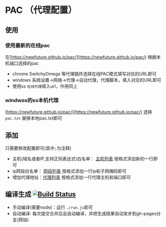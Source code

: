 # PAC （代理配置）

## 使用

### 使用最新的在线pac
在[https://newfuture.github.io/pac/](https://newfuture.github.io/pac/) 根据本机端口选择的pac

* chrome SwitchyOmega 等代理插件选择在线PAC模式填写对应的URL即可
* windows 系统设置->网络->代理->自动代理，代理脚本，填入对应的URL即可
* 使用ss `在线代理`填入url，作用同上

### windwos的ss本机代理

[https://newfuture.github.io/pac/](https://newfuture.github.io/pac/) 选择 `pac.txt` 替换本地pac.txt即可


## 添加

只需要修改配置即可(其中`;`为注释)

* 主机(域名或者IP,支持正则表达式)白名单： [主机列表](nku/host.txt) 按格式添加新的一行即可
* ip网段白名单： [网段列表](nku/net.txt) 按格式添加一行ip和子网掩码即可
* 增加代理地址：[代理列表](nku/proxy.txt) 按格式添加一行代理主机和端口即可

## 编译生成 [![Build Status](https://travis-ci.org/NewFuture/pac.svg?branch=master)](https://travis-ci.org/NewFuture/pac)

* 手动编译(需要node)：运行 `./run.js`即可
* 自动编译: 每次提交合并后会自动编译，并把生成结果自动发步到gh-pages分支(网站)

 